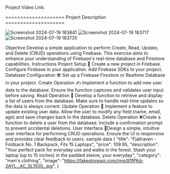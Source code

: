 Project Video Link: 



==================== Project Description ====================


![Screenshot 2024-07-19 183841](https://github.com/user-attachments/assets/d7a74aff-598d-405b-9bf3-02ea99b7bf49)
![Screenshot 2024-07-19 183717](https://github.com/user-attachments/assets/27c8ab60-8a2f-4793-ab0b-47513e0af9d9)
![Screenshot 2024-07-19 183735](https://github.com/user-attachments/assets/7fc18cc7-4df0-455a-be8e-0382af209254)

Objective
Develop a simple application to perform Create, Read, Update, and Delete (CRUD) operations using Firebase. This exercise aims to enhance your understanding of Firebase's real-time database and Firestore capabilities.
Instructions
Project Setup 🌟​
Create a new project in Firebase.
Configure Firebase in your application.
Add Firebase SDKs to your project.
Database Configuration 🛠️​
Set up a Firebase Firestore or Realtime Database in your project.
Create Operation ✍️​
Implement a function to add new user data to the database.
Ensure the function captures and validates user input before saving.
Read Operation 📖​
Develop a function to retrieve and display a list of users from the database.
Make sure to handle real-time updates so the data is always current.
Update Operation 🔄​
Implement a feature to update existing user data.
Allow the user to modify any field (name, email, age) and save changes back to the database.
Delete Operation ❌​
Create a function to delete a user from the database.
Include a confirmation prompt to prevent accidental deletions.
User Interface 🎨​
Design a simple, intuitive user interface for performing CRUD operations.
Ensure the UI is responsive and provides clear feedback to users.
sample data
{
"title": "Fjallraven - Foldsack No. 1 Backpack, Fits 15 Laptops",
    "price": 109.95,
    "description": "Your perfect pack for everyday use and walks in the forest. Stash your laptop (up to 15 inches) in the padded sleeve, your everyday",
    "category": "men's clothing",
    "image": "https://fakestoreapi.com/img/81fPKd-2AYL._AC_SL1500_.jpg",
}
